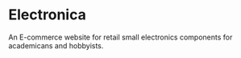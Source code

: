 # Electronica
An E-commerce website for retail small electronics components for academicans and hobbyists.
